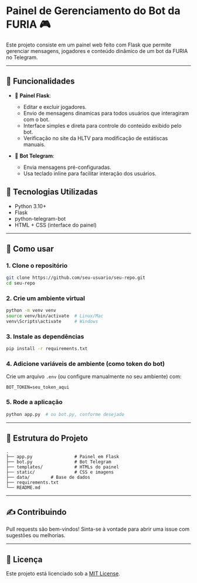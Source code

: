 # Painel de Gerenciamento do Bot da FURIA 🎮

Este projeto consiste em um painel web feito com Flask que permite gerenciar mensagens, jogadores e conteúdo dinâmico de um bot da FURIA no Telegram.

---

## 📌 Funcionalidades

* 🔧 **Painel Flask**:

  * Editar e excluir jogadores.
  * Envio de mensagens dinamicas para todos usuários que interagiram com o bot.
  * Interface simples e direta para controle do conteúdo exibido pelo bot.
  * Verificação no site da HLTV para modificação de estátiscas manuais.

* 🤖 **Bot Telegram**:

  * Envia mensagens pré-configuradas.
  * Usa teclado inline para facilitar interação dos usuários.


## 💪 Tecnologias Utilizadas

* Python 3.10+
* Flask
* python-telegram-bot
* HTML + CSS (interface do painel)

---

## 🚀 Como usar

### 1. Clone o repositório

```bash
git clone https://github.com/seu-usuario/seu-repo.git
cd seu-repo
```

### 2. Crie um ambiente virtual

```bash
python -m venv venv
source venv/bin/activate  # Linux/Mac
venv\Scripts\activate     # Windows
```

### 3. Instale as dependências

```bash
pip install -r requirements.txt
```

### 4. Adicione variáveis de ambiente (como token do bot)

Crie um arquivo `.env` (ou configure manualmente no seu ambiente) com:

```
BOT_TOKEN=seu_token_aqui
```

### 5. Rode a aplicação

```bash
python app.py  # ou bot.py, conforme desejado
```

---

## 📁 Estrutura do Projeto

```
.
├── app.py                # Painel em Flask
├── bot.py                # Bot Telegram
├── templates/            # HTMLs do painel
├── static/               # CSS e imagens
├── data/        # Base de dados
├── requirements.txt
└── README.md
```

---

## ✍️ Contribuindo

Pull requests são bem-vindos! Sinta-se à vontade para abrir uma issue com sugestões ou melhorias.

---

## 📄 Licença

Este projeto está licenciado sob a [MIT License](LICENSE).
